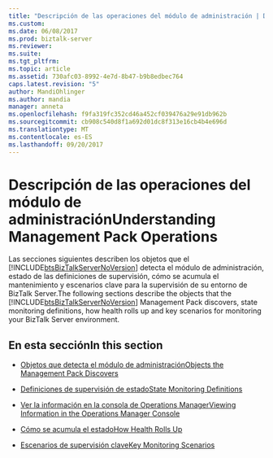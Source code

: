 ```yaml
---
title: "Descripción de las operaciones del módulo de administración | Documentos de Microsoft"
ms.custom: 
ms.date: 06/08/2017
ms.prod: biztalk-server
ms.reviewer: 
ms.suite: 
ms.tgt_pltfrm: 
ms.topic: article
ms.assetid: 730afc03-8992-4e7d-8b47-b9b8edbec764
caps.latest.revision: "5"
author: MandiOhlinger
ms.author: mandia
manager: anneta
ms.openlocfilehash: f9fa319fc352cd46a452cf039476a29e91db962b
ms.sourcegitcommit: cb908c540d8f1a692d01dc8f313e16cb4b4e696d
ms.translationtype: MT
ms.contentlocale: es-ES
ms.lasthandoff: 09/20/2017
---
```

# <a name="understanding-management-pack-operations"></a><span data-ttu-id="b8aa3-102">Descripción de las operaciones del módulo de administración</span><span class="sxs-lookup"><span data-stu-id="b8aa3-102">Understanding Management Pack Operations</span></span>
<span data-ttu-id="b8aa3-103">Las secciones siguientes describen los objetos que el [!INCLUDE[btsBizTalkServerNoVersion](../includes/btsbiztalkservernoversion-md.md)] detecta el módulo de administración, estado de las definiciones de supervisión, cómo se acumula el mantenimiento y escenarios clave para la supervisión de su entorno de BizTalk Server.</span><span class="sxs-lookup"><span data-stu-id="b8aa3-103">The following sections describe the objects that the [!INCLUDE[btsBizTalkServerNoVersion](../includes/btsbiztalkservernoversion-md.md)] Management Pack discovers, state monitoring definitions, how health rolls up and key scenarios for monitoring your BizTalk Server environment.</span></span>  
  
## <a name="in-this-section"></a><span data-ttu-id="b8aa3-104">En esta sección</span><span class="sxs-lookup"><span data-stu-id="b8aa3-104">In this section</span></span>  
  
-   [<span data-ttu-id="b8aa3-105">Objetos que detecta el módulo de administración</span><span class="sxs-lookup"><span data-stu-id="b8aa3-105">Objects the Management Pack Discovers</span></span>](../technical-guides/objects-the-management-pack-discovers.md)  
  
-   [<span data-ttu-id="b8aa3-106">Definiciones de supervisión de estado</span><span class="sxs-lookup"><span data-stu-id="b8aa3-106">State Monitoring Definitions</span></span>](../technical-guides/state-monitoring-definitions.md)  
  
-   [<span data-ttu-id="b8aa3-107">Ver la información en la consola de Operations Manager</span><span class="sxs-lookup"><span data-stu-id="b8aa3-107">Viewing Information in the Operations Manager Console</span></span>](../technical-guides/viewing-information-in-the-operations-manager-console.md)  
  
-   [<span data-ttu-id="b8aa3-108">Cómo se acumula el estado</span><span class="sxs-lookup"><span data-stu-id="b8aa3-108">How Health Rolls Up</span></span>](../technical-guides/how-health-rolls-up.md)  
  
-   [<span data-ttu-id="b8aa3-109">Escenarios de supervisión clave</span><span class="sxs-lookup"><span data-stu-id="b8aa3-109">Key Monitoring Scenarios</span></span>](../technical-guides/key-monitoring-scenarios.md)